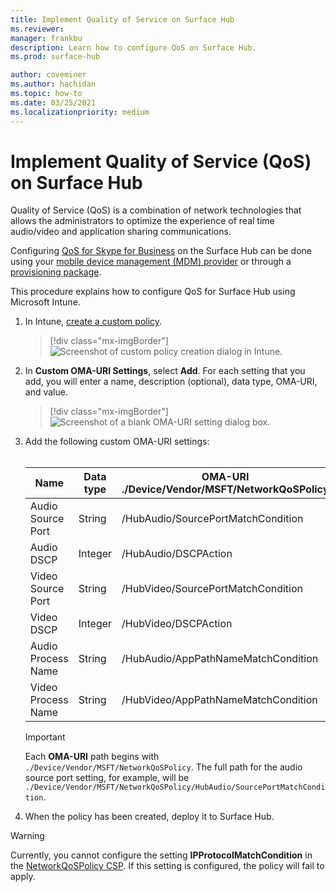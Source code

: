 ```yaml
---
title: Implement Quality of Service on Surface Hub
ms.reviewer: 
manager: frankbu
description: Learn how to configure QoS on Surface Hub.
ms.prod: surface-hub

author: coveminer
ms.author: hachidan
ms.topic: how-to
ms.date: 03/25/2021
ms.localizationpriority: medium
---
```


# Implement Quality of Service (QoS) on Surface Hub

Quality of Service (QoS) is a combination of network technologies that allows the administrators to optimize the experience of real time audio/video and application sharing communications.
 
Configuring [QoS for Skype for Business](https://learn.microsoft.com/windows/client-management/mdm/networkqospolicy-csp) on the Surface Hub can be done using your [mobile device management (MDM) provider](manage-settings-with-mdm-for-surface-hub.md) or through a [provisioning package](provisioning-packages-for-surface-hub.md). 
 
 
This procedure explains how to configure QoS for Surface Hub using Microsoft Intune. 

1. In Intune, [create a custom policy](https://learn.microsoft.com/intune/custom-settings-configure).

    > [!div class="mx-imgBorder"]
    > ![Screenshot of custom policy creation dialog in Intune.](images/qos-create.png)

2. In **Custom OMA-URI Settings**, select **Add**. For each setting that you add, you will enter a name, description (optional), data type, OMA-URI, and value.

    > [!div class="mx-imgBorder"]
    > ![Screenshot of a blank OMA-URI setting dialog box.](images/qos-setting.png)

3. Add the following custom OMA-URI settings:<br/><br/>

    Name | Data type | OMA-URI<br>./Device/Vendor/MSFT/NetworkQoSPolicy |  Value
    --- | --- | --- | ---
    Audio Source Port | String |  /HubAudio/SourcePortMatchCondition  |   Get the values from your Skype administrator
    Audio DSCP | Integer |  /HubAudio/DSCPAction  |   46
    Video Source Port | String |  /HubVideo/SourcePortMatchCondition   |  Get the values from your Skype administrator
    Video DSCP | Integer |  /HubVideo/DSCPAction   |   34
    Audio Process Name | String |  /HubAudio/AppPathNameMatchCondition  |   Microsoft.PPISkype.Windows.exe
    Video Process Name | String |  /HubVideo/AppPathNameMatchCondition  |   Microsoft.PPISkype.Windows.exe

    >[!IMPORTANT]
    >Each **OMA-URI** path begins with `./Device/Vendor/MSFT/NetworkQoSPolicy`. The full path for the audio source port setting, for example, will be `./Device/Vendor/MSFT/NetworkQoSPolicy/HubAudio/SourcePortMatchCondition`.

4. When the policy has been created, deploy it to Surface Hub.


>[!WARNING]
>Currently, you cannot configure the setting **IPProtocolMatchCondition** in the [NetworkQoSPolicy CSP](https://learn.microsoft.com/windows/client-management/mdm/networkqospolicy-csp). If this setting is configured, the policy will fail to apply.
 
